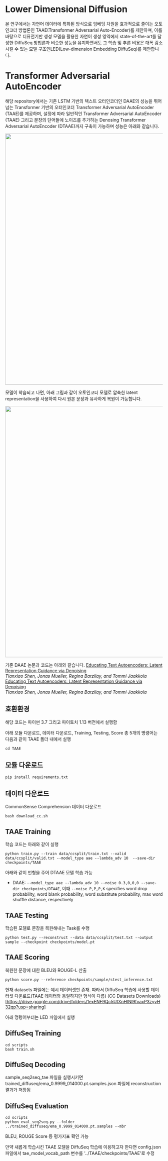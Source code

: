 # Lower Dimensional Diffusion 
본 연구에서는 자연어 데이터에 특화된 방식으로 임베딩 차원을 효과적으로 줄이는 오토인코더 방법론인 TAAE(Transformer Adversarial Auto-Encoder)를 제안하며, 
이를 바탕으로 디퓨전기반 생성 모델을 활용한 자연어 생성 영역에서 state-of-the-art를 달성한 DiffuSeq 방법론과 비슷한 성능을 유지하면서도 
그 학습 및 추론 비용은 대폭 감소시킬 수 있는 모델 구조인LED(Low-dimension Embedding DiffuSeq)를 제안합니다.


# Transformer Adversarial AutoEncoder
해당 repository에서는 기존 LSTM 기반의 텍스트 오터인코더인 DAAE의 성능을 뛰어넘는 Transformer 기반의 오터인코더 Transformer Adversarial AutoEncoder (TAAE)를 제공하며,
설정에 따라 일반적인 Transformer Adversarial AutoEncoder (TAAE) 그리고 문장의 단어들에 노이즈를 추가하는 Denosing Transformer Adversarial AutoEncoder (DTAAE)까지 구축이 가능하며
성능은 아래와 같습니다.

<p align="center"><img width=800 src="img/TAAE_evaluation_metrics.png"></p>

모델이 학습되고 나면, 아래 그림과 같이 오토인코더 모델로 압축한 latent representation을 사용하여 다시 원본 문장과 유사하게 복원이 가능합니다.
<p align="center"><img width=800 src="img/TAAE_reconstruction.png"></p>

기존 DAAE 논문과 코드는 아래와 같습니다.
[Educating Text Autoencoders: Latent Representation Guidance via Denoising](https://arxiv.org/abs/1905.12777)  
*Tianxiao Shen, Jonas Mueller, Regina Barzilay, and Tommi Jaakkola*
[Educating Text Autoencoders: Latent Representation Guidance via Denoising](https://github.com/shentianxiao/text-autoencoders)  
*Tianxiao Shen, Jonas Mueller, Regina Barzilay, and Tommi Jaakkola*


## 호환환경 
해당 코드는 파이썬 3.7 그리고 파이토치 1.13 버전에서 실행함

아래 모듈 다운로드, 데이터 다운로드, Training, Testing, Score 총 5개의 명령어는 다음과 같이 TAAE 폴더 내에서 실행
```
cd TAAE
```

## 모듈 다운로드
```
pip install requirements.txt
```

## 데이터 다운로드
CommonSense Comprehension 데이터 다운로드
```
bash download_cc.sh
```

## TAAE Training
학습 코드는 아래와 같이 실행
```
python train.py --train data/ccsplit/train.txt --valid data/ccsplit/valid.txt --model_type aae --lambda_adv 10  --save-dir checkpoints/TAAE
```
아래와 같이 번형을 주어 DTAAE 모델 학습 가능
- DAAE: `--model_type aae --lambda_adv 10 --noise 0.3,0,0,0 --save-dir checkpoints/DTAAE`, 이때 `--noise P,P,P,K` specifies word drop probability, word blank probability, word substitute probability, max word shuffle distance, respectively

## TAAE Testing
학습된 모델로 문장을 복원해내는 Task를 수행
```
python test.py --reconstruct --data data/ccsplit/test.txt --output sample --checkpoint checkpoints/model.pt
```
## TAAE Scoring
복원한 문장에 대한 BLEU와 ROUGE-L 산출
```
python score.py --reference checkpoints/sample/stest_inference.txt
```

현재 datasets 파일에는 예시 데이터셋만 존재. 따라서 DiffuSeq 학습에 사용할 데이터셋 다운로드(TAAE 데이터와 동일하지만 형식이 다름)
(CC Datasets Downloads)[https://drive.google.com/drive/folders/1exENF9Qc5UtXnHlNl9fvaxP3zyyH32qp?usp=sharing]

아래 명령어부터는 LED 파일에서 실행
## DiffuSeq Training
```
cd scripts
bash train.sh
```

## DiffuSeq Decoding
sample_seq2seq_tae 파일을 실행시키면 trained_diffuseq/ema_0.9999_014000.pt.samples.json 파일에 reconstruction 결과가 저장됨

## DiffuSeq Evaluation
```
cd scripts
python eval_seq2seq.py --folder ../trained_diffuseq/ema_0.9999_014000.pt.samples --mbr
```
BLEU, ROUGE Score 등 평가지표 확인 가능


만약 새롭게 학습시킨 TAAE 모델을 DiffuSeq 학습에 이용하고자 한다면 config.json 파일에서 tae_model_vocab_path 변수를 '../TAAE/checkpoints/TAAE'로 수정